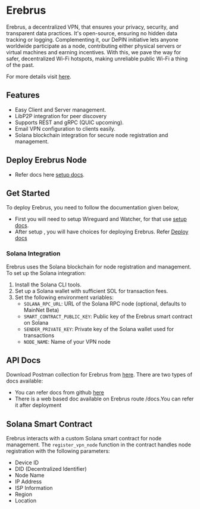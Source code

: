 
# Erebrus

Erebrus, a decentralized VPN, that ensures your privacy, security, and transparent data practices. It's open-source, ensuring no hidden data tracking or logging. Complementing it, our DePIN initiative lets anyone worldwide participate as a node, contributing either physical servers or virtual machines and earning incentives. With this, we pave the way for safer, decentralized Wi-Fi hotspots, making unreliable public Wi-Fi a thing of the past.

For more details visit [here](https://erebrus.io).  

## Features

- Easy Client and Server management.
- LibP2P integration for peer discovery
- Supports REST and gRPC (QUIC upcoming).
- Email VPN configuration to clients easily.
- Solana blockchain integration for secure node registration and management.

## Deploy Erebrus Node

- Refer docs here [setup docs](https://github.com/NetSepio/erebrus/blob/main/docs/node.md).

## Get Started

To deploy Erebrus, you need to follow the documentation given below,

- First you will need to setup Wireguard and Watcher, for that use [setup docs](https://github.com/NetSepio/erebrus/blob/main/docs/setup.md).
- After setup , you will have choices for deploying Erebrus. Refer [Deploy docs](https://github.com/NetSepio/erebrus/blob/main/docs/deploy.md)


### Solana Integration

Erebrus uses the Solana blockchain for node registration and management. To set up the Solana integration:

1. Install the Solana CLI tools.
2. Set up a Solana wallet with sufficient SOL for transaction fees.
3. Set the following environment variables:
   - `SOLANA_RPC_URL`: URL of the Solana RPC node (optional, defaults to MainNet Beta)
   - `SMART_CONTRACT_PUBLIC_KEY`: Public key of the Erebrus smart contract on Solana
   - `SENDER_PRIVATE_KEY`: Private key of the Solana wallet used for transactions
   - `NODE_NAME`: Name of your VPN node


## API Docs

Download Postman collection for Erebrus from [here](https://github.com/NetSepio/erebrus/blob/main/docs/Erebrus.postman_collection.json). There are two types of docs available:

- You can refer docs from github [here](https://github.com/NetSepio/erebrus/blob/main/docs/docs.md)
- There is a web based doc available on Erebrus route /docs.You can refer it after deployment

## Solana Smart Contract

Erebrus interacts with a custom Solana smart contract for node management. The `register_vpn_node` function in the contract handles node registration with the following parameters:
- Device ID
- DID (Decentralized Identifier)
- Node Name
- IP Address
- ISP Information
- Region
- Location
